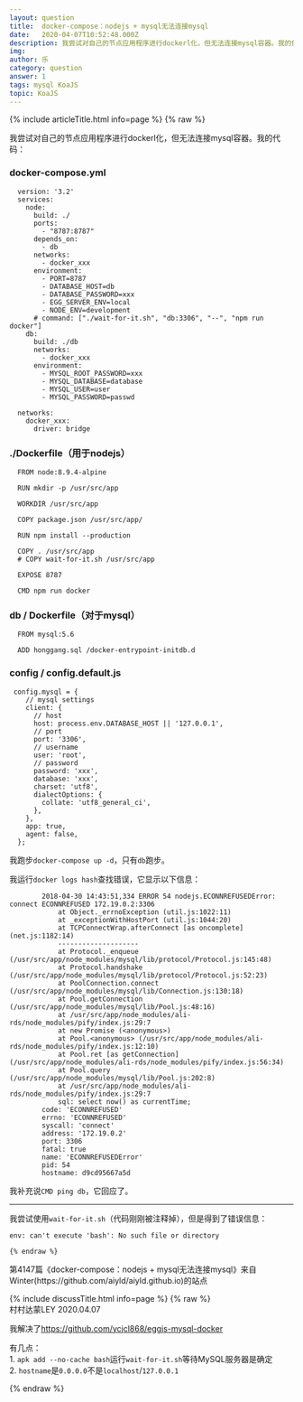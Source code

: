 ```yaml
---
layout: question
title:  docker-compose：nodejs + mysql无法连接mysql
date:   2020-04-07T10:52:48.000Z
description: 我尝试对自己的节点应用程序进行dockerl化，但无法连接mysql容器。我的代码：  docker-compose.yml  version  ...
img: 
author: 乐
category: question
answer: 1
tags: mysql KoaJS
topic: KoaJS
---
```

<div class="article-root">
  <div class="article">
    {% include articleTitle.html info=page %}
    {% raw %}
    <div class="article-content"><p><font style="vertical-align: inherit;"><font style="vertical-align: inherit;">我尝试对自己的节点应用程序进行dockerl化，但无法连接mysql容器。</font><font style="vertical-align: inherit;">我的代码：  </font></font></p>

<h3><font style="vertical-align: inherit;"><font style="vertical-align: inherit;">docker-compose.yml</font></font></h3>

<pre><code>  version: '3.2'<font></font>
  services:<font></font>
    node:<font></font>
      build: ./<font></font>
      ports:<font></font>
        - "8787:8787"<font></font>
      depends_on:<font></font>
        - db<font></font>
      networks:<font></font>
        - docker_xxx<font></font>
      environment:<font></font>
        - PORT=8787<font></font>
        - DATABASE_HOST=db<font></font>
        - DATABASE_PASSWORD=xxx<font></font>
        - EGG_SERVER_ENV=local<font></font>
        - NODE_ENV=development<font></font>
      # command: ["./wait-for-it.sh", "db:3306", "--", "npm run docker"]<font></font>
    db:<font></font>
      build: ./db<font></font>
      networks:<font></font>
        - docker_xxx<font></font>
      environment:<font></font>
        - MYSQL_ROOT_PASSWORD=xxx<font></font>
        - MYSQL_DATABASE=database<font></font>
        - MYSQL_USER=user<font></font>
        - MYSQL_PASSWORD=passwd<font></font>
<font></font>
  networks:<font></font>
    docker_xxx:<font></font>
      driver: bridge<font></font>
</code></pre>

<h3><font style="vertical-align: inherit;"><font style="vertical-align: inherit;">./Dockerfile（用于nodejs）</font></font></h3>

<pre><code>  FROM node:8.9.4-alpine<font></font>
<font></font>
  RUN mkdir -p /usr/src/app<font></font>
<font></font>
  WORKDIR /usr/src/app<font></font>
<font></font>
  COPY package.json /usr/src/app/<font></font>
<font></font>
  RUN npm install --production<font></font>
<font></font>
  COPY . /usr/src/app<font></font>
  # COPY wait-for-it.sh /usr/src/app<font></font>
<font></font>
  EXPOSE 8787<font></font>
<font></font>
  CMD npm run docker<font></font>
</code></pre>

<h3><font style="vertical-align: inherit;"><font style="vertical-align: inherit;">db / Dockerfile（对于mysql）</font></font></h3>

<pre><code>  FROM mysql:5.6<font></font>
<font></font>
  ADD honggang.sql /docker-entrypoint-initdb.d<font></font>
</code></pre>

<h3><font style="vertical-align: inherit;"><font style="vertical-align: inherit;">config / config.default.js</font></font></h3>

<pre><code> config.mysql = {<font></font>
    // mysql settings<font></font>
    client: {<font></font>
      // host<font></font>
      host: process.env.DATABASE_HOST || '127.0.0.1',<font></font>
      // port<font></font>
      port: '3306',<font></font>
      // username<font></font>
      user: 'root',<font></font>
      // password<font></font>
      password: 'xxx',<font></font>
      database: 'xxx',<font></font>
      charset: 'utf8',<font></font>
      dialectOptions: {<font></font>
        collate: 'utf8_general_ci',<font></font>
      },<font></font>
    },<font></font>
    app: true,<font></font>
    agent: false,<font></font>
  };<font></font>
</code></pre>

<p><font style="vertical-align: inherit;"><font style="vertical-align: inherit;">我跑步</font></font><code>docker-compose up -d</code><font style="vertical-align: inherit;"><font style="vertical-align: inherit;">，只有</font></font><code>db</code><font style="vertical-align: inherit;"><font style="vertical-align: inherit;">跑步。</font></font></p>

<p><font style="vertical-align: inherit;"><font style="vertical-align: inherit;">我运行</font></font><code>docker logs hash</code><font style="vertical-align: inherit;"><font style="vertical-align: inherit;">查找错误，它显示以下信息：</font></font></p>

<pre><code>        2018-04-30 14:43:51,334 ERROR 54 nodejs.ECONNREFUSEDError: connect ECONNREFUSED 172.19.0.2:3306<font></font>
            at Object._errnoException (util.js:1022:11)<font></font>
            at _exceptionWithHostPort (util.js:1044:20)<font></font>
            at TCPConnectWrap.afterConnect [as oncomplete] (net.js:1182:14)<font></font>
            --------------------<font></font>
            at Protocol._enqueue (/usr/src/app/node_modules/mysql/lib/protocol/Protocol.js:145:48)<font></font>
            at Protocol.handshake (/usr/src/app/node_modules/mysql/lib/protocol/Protocol.js:52:23)<font></font>
            at PoolConnection.connect (/usr/src/app/node_modules/mysql/lib/Connection.js:130:18)<font></font>
            at Pool.getConnection (/usr/src/app/node_modules/mysql/lib/Pool.js:48:16)<font></font>
            at /usr/src/app/node_modules/ali-rds/node_modules/pify/index.js:29:7<font></font>
            at new Promise (&lt;anonymous&gt;)<font></font>
            at Pool.&lt;anonymous&gt; (/usr/src/app/node_modules/ali-rds/node_modules/pify/index.js:12:10)<font></font>
            at Pool.ret [as getConnection] (/usr/src/app/node_modules/ali-rds/node_modules/pify/index.js:56:34)<font></font>
            at Pool.query (/usr/src/app/node_modules/mysql/lib/Pool.js:202:8)<font></font>
            at /usr/src/app/node_modules/ali-rds/node_modules/pify/index.js:29:7<font></font>
            sql: select now() as currentTime;<font></font>
        code: 'ECONNREFUSED'<font></font>
        errno: 'ECONNREFUSED'<font></font>
        syscall: 'connect'<font></font>
        address: '172.19.0.2'<font></font>
        port: 3306<font></font>
        fatal: true<font></font>
        name: 'ECONNREFUSEDError'<font></font>
        pid: 54<font></font>
        hostname: d9cd95667a5d<font></font>
</code></pre>

<p><font style="vertical-align: inherit;"><font style="vertical-align: inherit;">我补充说</font></font><code>CMD ping db</code><font style="vertical-align: inherit;"><font style="vertical-align: inherit;">，它回应了。</font></font></p>

<hr>

<p><font style="vertical-align: inherit;"><font style="vertical-align: inherit;">我尝试使用</font></font><code>wait-for-it.sh</code><font style="vertical-align: inherit;"><font style="vertical-align: inherit;">（代码刚刚被注释掉），但是得到了错误信息：</font></font></p>

<pre><code>env: can't execute 'bash': No such file or directory
</code></pre></div>
    {% endraw %}
  </div>
  <p class="winter_mark">第4147篇《docker-compose：nodejs + mysql无法连接mysql》来自Winter(https://github.com/aiyld/aiyld.github.io)的站点</p>
  <div class="discuss-wrapper">
    {% include discussTitle.html info=page %}
    {% raw %}
    <div class="discuss-item">
        <div class="discuss-parent">
          <div class="discuss-meta">
            <span class="discuss-user">村村达蒙LEY</span>
            <span class="discuss-time">2020.04.07</span>
          </div>
          <div class="discuss-comment"><p><font style="vertical-align: inherit;"><font style="vertical-align: inherit;">我解决了</font></font><a href="https://github.com/ycjcl868/eggjs-mysql-docker" rel="nofollow noreferrer"><font style="vertical-align: inherit;"><font style="vertical-align: inherit;">https://github.com/ycjcl868/eggjs-mysql-docker</font></font></a></p>

<p><font style="vertical-align: inherit;"><font style="vertical-align: inherit;">有几点：</font></font><br><font style="vertical-align: inherit;"><font style="vertical-align: inherit;">
1. </font></font><code>apk add --no-cache bash</code><font style="vertical-align: inherit;"><font style="vertical-align: inherit;">运行</font></font><code>wait-for-it.sh</code><font style="vertical-align: inherit;"><font style="vertical-align: inherit;">等待MySQL服务器是确定</font></font><br><font style="vertical-align: inherit;"><font style="vertical-align: inherit;">
2. </font></font><code>hostname</code><font style="vertical-align: inherit;"><font style="vertical-align: inherit;">是</font></font><code>0.0.0.0</code><font style="vertical-align: inherit;"><font style="vertical-align: inherit;">不是</font></font><code>localhost</code><font style="vertical-align: inherit;"><font style="vertical-align: inherit;">/</font></font><code>127.0.0.1</code>  </p></div>
        </div></div>
    {% endraw %}
  </div>
<div>
